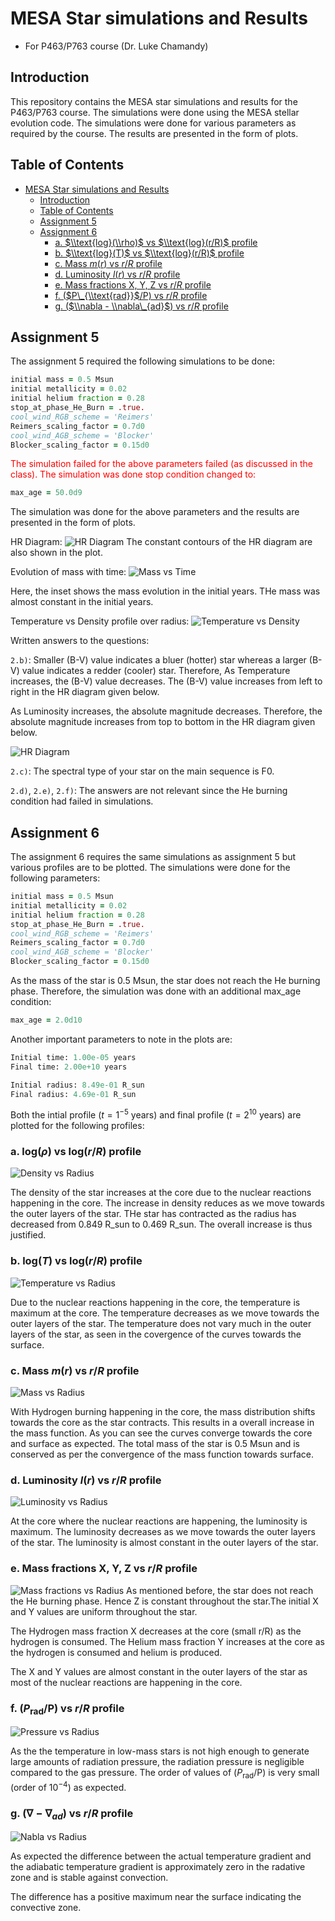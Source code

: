# MESA Star simulations and Results

- For P463/P763 course (Dr. Luke Chamandy)

## Introduction

This repository contains the MESA star simulations and results for the P463/P763 course. The simulations were done using the MESA stellar evolution code. The simulations were done for various parameters as required by the course. The results are presented in the form of plots.

## Table of Contents
- [MESA Star simulations and Results](#mesa-star-simulations-and-results)
  - [Introduction](#introduction)
  - [Table of Contents](#table-of-contents)
  - [Assignment 5](#assignment-5)
  - [Assignment 6](#assignment-6)
    - [a. $\\text{log}(\\rho)$ vs $\\text{log}(r/R)$ profile](#a-textlogrho-vs-textlogrr-profile)
    - [b. $\\text{log}(T)$ vs $\\text{log}(r/R)$ profile](#b-textlogt-vs-textlogrr-profile)
    - [c. Mass $m(r)$ vs $r/R$ profile](#c-mass-mr-vs-rr-profile)
    - [d. Luminosity $l(r)$ vs $r/R$ profile](#d-luminosity-lr-vs-rr-profile)
    - [e. Mass fractions X, Y, Z vs $r/R$ profile](#e-mass-fractions-x-y-z-vs-rr-profile)
    - [f. ($P\_{\\text{rad}}$/P) vs $r/R$ profile](#f-p_textradp-vs-rr-profile)
    - [g. ($\\nabla - \\nabla\_{ad}$) vs $r/R$ profile](#g-nabla---nabla_ad-vs-rr-profile)

## Assignment 5

The assignment 5 required the following simulations to be done:
```fortran
initial mass = 0.5 Msun
initial metallicity = 0.02
initial helium fraction = 0.28
stop_at_phase_He_Burn = .true.
cool_wind_RGB_scheme = 'Reimers'
Reimers_scaling_factor = 0.7d0
cool_wind_AGB_scheme = 'Blocker'
Blocker_scaling_factor = 0.15d0
```

<text style="color:red">The simulation failed for the above parameters failed (as discussed in the class). The simulation was done stop condition changed to:</text>

```fortran
max_age = 50.0d9
```

The simulation was done for the above parameters and the results are presented in the form of plots.

HR Diagram:
![HR Diagram](figures_as5/2_HRplot.png)
The constant contours of the HR diagram are also shown in the plot.

Evolution of mass with time:
![Mass vs Time](figures_as5/2_AgevsMass.png)

Here, the inset shows the mass evolution in the initial years. THe mass was almost constant in the initial years.

Temperature vs Density profile over radius:
![Temperature vs Density](figures_as5/2_TvsD.png)

Written answers to the questions:

`2.b)`:
  Smaller (B-V) value indicates a bluer (hotter) star whereas a larger (B-V) value indicates a redder (cooler) star. Therefore, As Temperature increases, the (B-V) value decreases. The (B-V) value increases from left to right in the HR diagram given below.

  As Luminosity increases, the absolute magnitude decreases. Therefore, the absolute magnitude increases from top to bottom in the HR diagram given below.

  ![HR Diagram](figures_as5/1_HRplot2_edited.png)

`2.c)`: The spectral type of your star on the main sequence is F0.

`2.d)`, `2.e)`, `2.f)`: The answers are not relevant since the He burning condition had failed in simulations.

## Assignment 6

The assignment 6 requires the same simulations as assignment 5 but various profiles are to be plotted. The simulations were done for the following parameters:
```fortran
initial mass = 0.5 Msun
initial metallicity = 0.02
initial helium fraction = 0.28
stop_at_phase_He_Burn = .true.
cool_wind_RGB_scheme = 'Reimers'
Reimers_scaling_factor = 0.7d0
cool_wind_AGB_scheme = 'Blocker'
Blocker_scaling_factor = 0.15d0
```
As the mass of the star is 0.5 Msun, the star does not reach the He burning phase. Therefore, the simulation was done with an additional max_age condition:
```fortran
max_age = 2.0d10
```

Another important parameters to note in the plots are:
```python
Initial time: 1.00e-05 years
Final time: 2.00e+10 years

Initial radius: 8.49e-01 R_sun
Final radius: 4.69e-01 R_sun
```

Both the intial profile ($t = 1^{-5}$ years) and final profile ($t = 2^{10}$ years) are plotted for the following profiles:

### a. $\text{log}(\rho)$ vs $\text{log}(r/R)$ profile
   
  ![Density vs Radius](figures_as6/3_logrho_vs_logrR.png)

  The density of the star increases at the core due to the nuclear reactions happening in the core. The increase in density reduces as we move towards the outer layers of the star. THe star has contracted as the radius has decreased from 0.849 R_sun to 0.469 R_sun. The overall increase is thus justified.

### b. $\text{log}(T)$ vs $\text{log}(r/R)$ profile
   
  ![Temperature vs Radius](figures_as6/3_logT_vs_logrR.png)

  Due to the nuclear reactions happening in the core, the temperature is maximum at the core. The temperature decreases as we move towards the outer layers of the star. The temperature does not vary much in the outer layers of the star, as seen in the covergence of the curves towards the surface.

### c. Mass $m(r)$ vs $r/R$ profile
   
  ![Mass vs Radius](figures_as6/3_m_vs_rR.png)

  With Hydrogen burning happening in the core, the mass distribution shifts towards the core as the star contracts. This results in a overall increase in the mass function. As you can see the curves converge towards the core and surface as expected.
   The total mass of the star is 0.5 Msun and is conserved as per the convergence of the mass function towards surface.

### d. Luminosity $l(r)$ vs $r/R$ profile

  ![Luminosity vs Radius](figures_as6/3_L_vs_rR.png)

  At the core where the nuclear reactions are happening, the luminosity is maximum. The luminosity decreases as we move towards the outer layers of the star. The luminosity is almost constant in the outer layers of the star.

### e. Mass fractions X, Y, Z vs $r/R$ profile

  ![Mass fractions vs Radius](figures_as6/3_XYZ_vs_rR.png)
  As mentioned before, the star does not reach the He burning phase. Hence Z is constant throughout the star.The initial X and Y values are uniform throughout the star. 

  The Hydrogen mass fraction X decreases at the core (small r/R) as the hydrogen is consumed.
  The Helium mass fraction Y increases at the core as the hydrogen is consumed and helium is produced.

  The X and Y values are almost constant in the outer layers of the star as most of the nuclear reactions are happening in the core.

### f. ($P_{\text{rad}}$/P) vs $r/R$ profile

  ![Pressure vs Radius](figures_as6/3_Prad_div_P_vs_rR.png)

  As the the temperature in low-mass stars is not high enough to generate large amounts of radiation pressure, the radiation pressure is negligible compared to the gas pressure. The order of values of ($P_\text{rad}$/P) is very small (order of $10^{-4}$) as expected.

  <!-- The radiation pressure increases outside the core due to the radiation generated in the core. -->

### g. ($\nabla - \nabla_{ad}$) vs $r/R$ profile

  ![Nabla vs Radius](figures_as6/3_grad_sub_gradad_vs_rR.png)

  As expected the difference between the actual temperature gradient and the adiabatic temperature gradient is approximately zero in the radative zone and is stable against convection.

  The difference has a positive maximum near the surface indicating the convective zone.